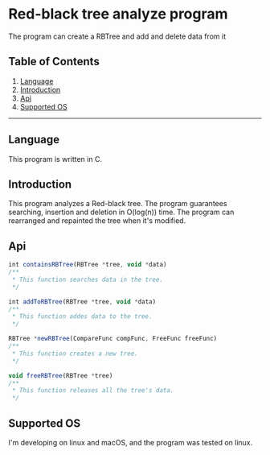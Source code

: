 <h1> Red-black tree analyze program</h1>
<p> The program can create a RBTree and add and delete data from it </p>

## Table of Contents

1. [Language](#Language)
2. [Introduction](#introduction)
3. [Api](#Api)
4. [Supported OS](#supported-os)

---

## Language

This program is written in C.
<br>

## Introduction

This program analyzes a Red-black tree.
The program guarantees searching, insertion and deletion in O(log(n)) time.
The program can rearranged and repainted the tree when it's modified.
<br>


## Api

```typescript
int containsRBTree(RBTree *tree, void *data)
/**
 * This function searches data in the tree.
 */

int addToRBTree(RBTree *tree, void *data)
/**
 * This function addes data to the tree.
 */

RBTree *newRBTree(CompareFunc compFunc, FreeFunc freeFunc)
/**
 * This function creates a new tree.
 */

void freeRBTree(RBTree *tree)
/**
 * This function releases all the tree's data.
 */

```

## Supported OS

I'm developing on linux and macOS, and the program was tested on linux.
    
